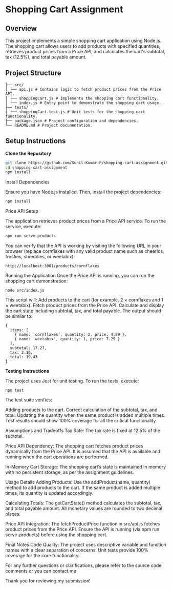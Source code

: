 
# Shopping Cart Assignment

## Overview

This project implements a simple shopping cart application using Node.js. The shopping cart allows users to add products with specified quantities, retrieves product prices from a Price API, and calculates the cart's subtotal, tax (12.5%), and total payable amount.

## Project Structure

```shopping-cart-assignment/
├── src/ 
│ ├── api.js # Contains logic to fetch product prices from the Price API. 
│ ├── shoppingCart.js # Implements the shopping cart functionality. 
│ └── index.js # Entry point to demonstrate the shopping cart usage. 
├── tests/ 
│ └── shoppingCart.test.js # Unit tests for the shopping cart functionality. 
├── package.json # Project configuration and dependencies. 
└── README.md # Project documentation.
```

## Setup Instructions

**Clone the Repository**

   ```bash
   git clone https://github.com/Sunil-Kumar-P/shopping-cart-assignment.git
   cd shopping-cart-assignment
   npm install
   ```

Install Dependencies

Ensure you have Node.js installed. Then, install the project dependencies:

```bash
npm install
```
Price API Setup

The application retrieves product prices from a Price API service. To run the service, execute:

```bash
npm run serve-products
```
You can verify that the API is working by visiting the following URL in your browser (replace cornflakes with any valid product name such as cheerios, frosties, shreddies, or weetabix):

```
http://localhost:3001/products/cornflakes
```

Running the Application
Once the Price API is running, you can run the shopping cart demonstration:

```
node src/index.js
```
This script will:
Add products to the cart (for example, 2 × cornflakes and 1 × weetabix).
Fetch product prices from the Price API.
Calculate and display the cart state including subtotal, tax, and total payable.
The output should be similar to:

```
{
  items: [
    { name: 'cornflakes', quantity: 2, price: 4.99 },
    { name: 'weetabix', quantity: 1, price: 7.29 }
  ],
  subtotal: 17.27,
  tax: 2.16,
  total: 19.43
}
```

**Testing Instructions**

The project uses Jest for unit testing. To run the tests, execute:

```
npm test
```

The test suite verifies:

Adding products to the cart.
Correct calculation of the subtotal, tax, and total.
Updating the quantity when the same product is added multiple times.
Test results should show 100% coverage for all the critical functionality.

Assumptions and Tradeoffs
Tax Rate:
The tax rate is fixed at 12.5% of the subtotal.

Price API Dependency:
The shopping cart fetches product prices dynamically from the Price API. It is assumed that the API is available and running when the cart operations are performed.

In-Memory Cart Storage:
The shopping cart’s state is maintained in memory with no persistent storage, as per the assignment guidelines.

Usage Details
Adding Products:
Use the addProduct(name, quantity) method to add products to the cart. If the same product is added multiple times, its quantity is updated accordingly.

Calculating Totals:
The getCartState() method calculates the subtotal, tax, and total payable amount. All monetary values are rounded to two decimal places.

Price API Integration:
The fetchProductPrice function in src/api.js fetches product prices from the Price API. Ensure the API is running (via npm run serve-products) before using the shopping cart.

Final Notes
Code Quality:
The project uses descriptive variable and function names with a clear separation of concerns. Unit tests provide 100% coverage for the core functionality.


For any further questions or clarifications, please refer to the source code comments or you can contact me

Thank you for reviewing my submission!
